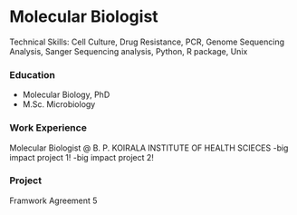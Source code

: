 # Molecular Biologist

Technical Skills: Cell Culture, Drug Resistance, PCR, Genome Sequencing Analysis, Sanger Sequencing analysis, Python, R package, Unix
### Education
- Molecular Biology, PhD
- M.Sc. Microbiology

### Work Experience
Molecular Biologist @ B. P. KOIRALA INSTITUTE OF HEALTH SCIECES
-big impact project 1!
-big impact project 2!

### Project
Framwork Agreement 5
